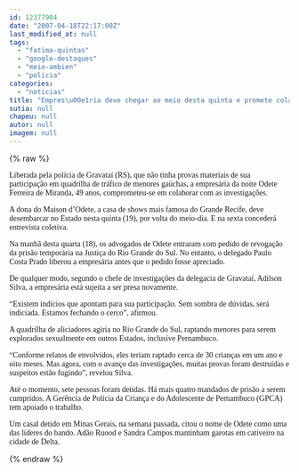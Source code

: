 ```yaml
---
id: 12377904
date: "2007-04-18T22:17:00Z"
last_modified_at: null
tags:
  - "fatima-quintas"
  - "google-destaques"
  - "meio-ambien"
  - "policia"
categories:
  - "noticias"
title: "Empres\u00e1ria deve chegar ao meio desta quinta e promete colaborar com a pol\u00edcia "
sutia: null
chapeu: null
autor: null
imagem: null
---
```

{% raw %}
<p><P><FONT face=Verdana>Liberada pela polícia de Gravataí (RS), que não tinha provas materiais de sua participação em quadrilha de tráfico de menores gaúchas,&nbsp;a empresária da noite Odete Ferreira de Miranda, 49 anos, comprometeu-se em&nbsp;</FONT><FONT face=Verdana>colaborar com as investigações.&nbsp; </FONT></P></p>
<p><P><FONT face=Verdana>A dona do&nbsp;Maison d’Odete, a casa de shows mais famosa do Grande Recife,&nbsp;deve desembarcar no Estado nesta quinta (19), por volta do meio-dia. E na sexta concederá entrevista coletiva.</FONT></P></p>
<p><P><FONT face=Verdana>Na manhã desta quarta (18), os advogados de Odete entraram com pedido de revogação da prisão temporária na Justiça do Rio Grande do Sul. </FONT><FONT face=Verdana>No entanto, o delegado Paulo Costa Prado liberou a empresária antes que o pedido fosse apreciado. </FONT></P></p>
<p><P><FONT face=Verdana>De qualquer modo,&nbsp;segundo o chefe de investigações da delegacia de Gravataí, Adilson Silva, a empresária está sujeita a ser presa novamente. </FONT></P></p>
<p><P><FONT face=Verdana>“Existem indícios que apontam para sua participação. Sem sombra de dúvidas, será indiciada. Estamos fechando o cerco”, afirmou.</FONT></P></p>
<p><P><FONT face=Verdana>A quadrilha de aliciadores agiria no Rio Grande do Sul, raptando menores para serem explorados sexualmente em outros Estados, inclusive Pernambuco. </FONT></P></p>
<p><P><FONT face=Verdana>“Conforme relatos de envolvidos, eles teriam raptado cerca de 30 crianças em um ano e oito meses. Mas agora, com o avanço das investigações, muitas provas foram destruídas e suspeitos estão fugindo”, revelou Silva. </FONT></P></p>
<p><P><FONT face=Verdana>Até o momento, sete pessoas foram detidas. Há mais quatro mandados de prisão a serem cumpridos. A Gerência de Polícia da Criança e do Adolescente de Pernambuco (GPCA) tem apoiado o trabalho.</FONT></P></p>
<p><P><FONT face=Verdana>Um casal detido em Minas Gerais, na semana passada, citou o nome de Odete como uma das líderes do bando. Adão Ruood e Sandra Campos mantinham garotas em cativeiro na cidade de Delta.</FONT></P> </p>
{% endraw %}